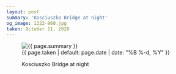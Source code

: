 ```yaml
---
layout: post
summary: 'Kosciuszko Bridge at night'
og_image: 1222-960.jpg
taken: October 11, 2020
---
```


<figure class="post" data-src="{{ site.assets_url }}/{{ page.og_image }}">
<img alt="{{ page.summary }}" sizes="(min-width: 700px) 50vw, calc(100vw - 2rem)" src="{{ site.assets_url }}/1222-480.jpg" srcset="{{ site.assets_url }}/1222-240.jpg 240w, {{ site.assets_url }}/1222-480.jpg 480w, {{ site.assets_url }}/1222-720.jpg 720w, {{ site.assets_url }}/1222-960.jpg 960w"/>
<figcaption>
<time>{{ page.taken | default: page.date | date: "%B %-d, %Y" }}</time>
<p>Kosciuszko Bridge at night</p>
</figcaption>
</figure>
